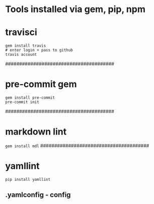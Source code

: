 # Tools installed via gem, pip, npm
# travisci
```
gem install travis
# enter login + pass to github
travis account
```
#######################################
# pre-commit gem
```
gem install pre-commit
pre-commit init
```
#######################################
# markdown lint
`gem install mdl`
#######################################
# yamllint
`pip install yamllint`
## .yamlconfig - config

